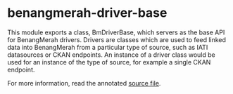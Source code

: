 # benangmerah-driver-base

This module exports a class, BmDriverBase, which servers as the base API for
BenangMerah drivers. Drivers are classes which are used to feed linked data
into BenangMerah from a particular type of source, such as IATI datasources
or CKAN endpoints. An instance of a driver class would be used for an instance
of the type of source, for example a single CKAN endpoint.

For more information, read the annotated [source file](BmDriverBase.js).